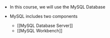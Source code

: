 
- In this course, we will use the MySQL Database

- MySQL includes two components
	- [[MySQL Database Server]]
	- [[MySQL Workbench]]
	